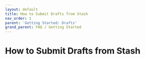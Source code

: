 ```yaml
---
layout: default
title: How to Submit Drafts from Stash
nav_order: 1
parent: 'Getting Started: Drafts'
grand_parent: FAQ / Getting Started
---
```


# How to Submit Drafts from Stash

